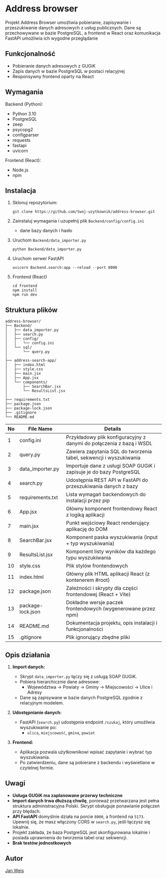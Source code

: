 # Address browser

Projekt Address Browser umożliwia pobieranie, zapisywanie i przeszukiwanie danych adresowych z usług publicznych. Dane są przechowywane w bazie PostgreSQL, a frontend w React oraz komunikacja FastAPI umożliwia ich wygodne przeglądanie

## Funkcjonalność

- Pobieranie danych adresowych z GUGiK
- Zapis danych w bazie PostgreSQL w postaci relacyjnej
- Responsywny frontend oparty na React

## Wymagania

Backend (Python):

- Python 3.10
- PostgreSQL
- zeep
- psycopg2
- configparser
- requests
- fastapi
- uvicorn

Frontend (React):

- Node.js
- npm

## Instalacja

1. Sklonuj repozytorium:

   ```
   git clone https://github.com/twoj-uzytkownik/address-browser.git
   ```

2. Zainstaluj wymagania i uzupełnij plik `Backend/config/config.ini`

   - dane bazy danych i hasło

3. Uruchom `Backend/data_importer.py`

   ```
   python Backend/data_importer.py
   ```

4. Uruchom serwer FastAPI

   ```
   uvicorn Backend.search:app --reload --port 8000
   ```

5. Frontend (React)
   ```
   cd frontend
   npm install
   npm run dev
   ```

## Struktura plików

```
address-browser/
├── Backend/
│   ├── data_importer.py
│   ├── search.py
│   ├── config/
│   │   └── config.ini
│   └── sql/
│       └── query.py
│
├── address-search-app/
│   ├── index.html
│   ├── style.css
│   ├── main.jsx
│   ├── App.jsx
│   └── components/
│       ├── SearchBar.jsx
│       └── ResultsList.jsx
│
├── requirements.txt
├── package.json
├── package-lock.json
├── .gitignore
└── README.md
```

| No  | File Name         | Details                                                              |
| --- | ----------------- | -------------------------------------------------------------------- |
| 1   | config.ini        | Przykładowy plik konfiguracyjny z danymi do połączenia z bazą i WSDL |
| 2   | query.py          | Zawiera zapytania SQL do tworzenia tabel, sekwencji i wyszukiwania   |
| 3   | data_importer.py  | Importuje dane z usługi SOAP GUGiK i zapisuje je do bazy PostgreSQL  |
| 4   | search.py         | Udostępnia REST API w FastAPI do przeszukiwania danych z bazy        |
| 5   | requirements.txt  | Lista wymagań backendowych do instalacji przez pip                   |
| 6   | App.jsx           | Główny komponent frontendowy React z logiką aplikacji                |
| 7   | main.jsx          | Punkt wejściowy React renderujący aplikację do DOM                   |
| 8   | SearchBar.jsx     | Komponent paska wyszukiwania (input + typ wyszukiwania)              |
| 9   | ResultsList.jsx   | Komponent listy wyników dla każdego typu wyszukiwania                |
| 10  | style.css         | Plik stylów frontendowych                                            |
| 11  | index.html        | Główny plik HTML aplikacji React (z kontenerem #root)                |
| 12  | package.json      | Zależności i skrypty dla części frontendowej (React + Vite)          |
| 13  | package-lock.json | Dokładne wersje paczek frontendowych (wygenerowane przez npm)        |
| 14  | README.md         | Dokumentacja projektu, opis instalacji i funkcjonalności             |
| 15  | .gitignore        | Plik ignorujący zbędne pliki                                         |

## Opis działania

1. **Import danych:**

   - Skrypt `data_importer.py` łączy się z usługą SOAP GUGiK.
   - Pobiera hierarchicznie dane adresowe:
     - Województwa → Powiaty → Gminy → Miejscowości → Ulice i Adresy
   - Dane są zapisywane w bazie danych PostgreSQL zgodnie z relacyjnym modelem.

2. **Udostępnianie danych:**

   - FastAPI (`search.py`) udostępnia endpoint `/szukaj`, który umożliwia wyszukiwanie po:
     - `ulica`, `miejscowość`, `gmina`, `powiat`

3. **Frontend:**
   - Aplikacja pozwala użytkownikowi wpisać zapytanie i wybrać typ wyszukiwania.
   - Po zatwierdzeniu, dane są pobierane z backendu i wyświetlane w czytelnej formie.

## Uwagi

- **Usługa GUGiK ma zaplanowane przerwy techniczne**
- **Import danych trwa dłuższą chwilę**, ponieważ przetwarzana jest pełna struktura administracyjna Polski. Skrypt obsługuje ponawianie połączeń przy błędach.
- **API FastAPI** domyślnie działa na porcie `8000`, a frontend na `5173`. Upewnij się, że masz włączony CORS w `search.py`, jeśli łączysz się lokalnie.
- Projekt zakłada, że baza PostgreSQL jest skonfigurowana lokalnie i posiada uprawnienia do tworzenia tabel oraz sekwencji.
- **Brak testów jednostkowych**

## Autor

[Jan Weis](https://github.com/Weisjan)

